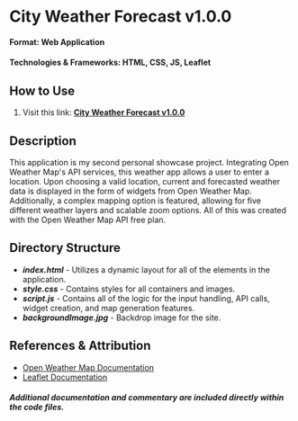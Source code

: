 # City Weather Forecast v1.0.0
#### Format: Web Application
#### Technologies & Frameworks: HTML, CSS, JS, Leaflet
## How to Use 
1. Visit this link: **[City Weather Forecast v1.0.0](https://hunterpope03.github.io/city-weather-forecast/v1.0.0/])**
## Description
This application is my second personal showcase project. Integrating Open Weather Map's API services, this weather app allows a user to enter a location. Upon choosing a valid location, current and forecasted weather data is displayed in the form of widgets from Open Weather Map. Additionally, a complex mapping option is featured, allowing for five different weather layers and scalable zoom options. All of this was created with the Open Weather Map API free plan. 

## Directory Structure
* **_index.html_** - Utilizes a dynamic layout for all of the elements in the application.  
* **_style.css_** - Contains styles for all containers and images. 
* **_script.js_** - Contains all of the logic for the input handling, API calls, widget creation, and map generation features. 
* **_backgroundImage.jpg_** - Backdrop image for the site. 
## References & Attribution
* [Open Weather Map Documentation](https://openweathermap.org/api)
* [Leaflet Documentation](https://docs.python.org/3/library/tk.html)
##### Additional documentation and commentary are included directly within the code files. 
